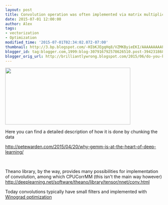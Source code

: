 ```yaml
---
layout: post
title: Convolution operation was often implemented via matrix multiplication
date: 2015-07-01 12:00:00
author: Alex
tags:
- vectorization
- Optimization
modified_time: '2015-07-01T02:34:02.072-07:00'
thumbnail: http://3.bp.blogspot.com/-HIbKJEgqHq8/VZMKByieEKI/AAAAAAAAAFo/VSfvhGvpXUw/s72-c/im2col_corrected.png
blogger_id: tag:blogger.com,1999:blog-307916792578626510.post-3942318686173972749
blogger_orig_url: http://brilliantlywrong.blogspot.com/2015/06/do-you-know-that-convolution-operation.html
---
```



<img src="http://3.bp.blogspot.com/-HIbKJEgqHq8/VZMKByieEKI/AAAAAAAAAFo/VSfvhGvpXUw/s400/im2col_corrected.png" width="400" height="182" />


Here you can find a detailed description of how it is done by chunking the data

<http://petewarden.com/2015/04/20/why-gemm-is-at-the-heart-of-deep-learning/>

<br/>

Theano library, by the way, provides many possibilities for implementation of convolution, among which CPUCorrMM (this isn't the main way however)<br/>
<a href="http://deeplearning.net/software/theano/library/tensor/nnet/conv.html">http://deeplearning.net/software/theano/library/tensor/nnet/conv.html</a>

Today convolutions typically have small filters and implemented with <a href="https://blog.usejournal.com/understanding-winograd-fast-convolution-a75458744ff">Winograd optimization</a>
